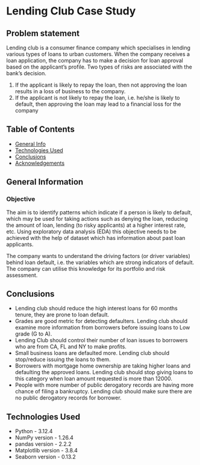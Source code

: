 # Lending Club Case Study



## Problem statement
Lending club is a consumer finance company which specialises in lending various types of loans to urban customers. When the company receives a loan application, the company has to make a decision for loan approval based on the applicant’s profile. Two types of risks are associated with the bank’s decision.
1. If the applicant is likely to repay the loan, then not approving the loan results in a loss of business to the company.
2. If the applicant is not likely to repay the loan, i.e. he/she is likely to default, then approving the loan may lead to a financial loss for the company


## Table of Contents
* [General Info](#general-information)
* [Technologies Used](#technologies-used)
* [Conclusions](#conclusions)
* [Acknowledgements](#acknowledgements)

## General Information
###  Objective
The aim is to identify patterns which indicate if a person is likely to default, which may be used for taking actions such as denying the loan, reducing the amount of loan, lending (to risky applicants) at a higher interest rate, etc. Using exploratory data analysis (EDA) this objective needs to be achieved with the help of dataset which has information about past loan applicants.

The company wants to understand the driving factors (or driver variables) behind loan default, i.e. the variables which are strong indicators of default.  The company can utilise this knowledge for its portfolio and risk assessment. 

## Conclusions
* Lending club should reduce the high interest loans for 60 months tenure, they are prone to loan
default.
* Grades are good metric for detecting defaulters. Lending club should examine more information
from borrowers before issuing loans to Low grade (G to A).
* Lending Club should control their number of loan issues to borrowers who are from CA, FL and
NY to make profits.
* Small business loans are defaulted more. Lending club should stop/reduce issuing the loans to
them.
* Borrowers with mortgage home ownership are taking higher loans and defaulting the approved
loans. Lending club should stop giving loans to this category when loan amount requested is more
than 12000.
* People with more number of public derogatory records are having more chance of filing a
bankruptcy. Lending club should make sure there are no public derogatory records for borrower.

## Technologies Used
- Python - 3.12.4
- NumPy version - 1.26.4
- pandas version - 2.2.2
- Matplotlib version - 3.8.4
- Seaborn version - 0.13.2


